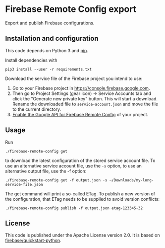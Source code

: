 # Firebase Remote Config export

Export and publish Firebase configurations. 

## Installation and configuration

This code depends on Python 3 and [pip](https://pip.pypa.io/en/stable/installing/).

Install dependencies with
```shell
pip3 install --user -r requirements.txt
```

Download the service file of the Firebase project you intend to use:

1. Go to your Firebase project in <https://console.firebase.google.com>.
2. Then go to Project Settings (gear icon) -> Service Accounts tab and click the "Generate new private key" button. This will start a download. Rename the downloaded file to `service-account.json` and move the file to the current directory.
3. [Enable the Google API for Firebase Remote Config](https://console.developers.google.com/apis/library/firebaseremoteconfig.googleapis.com) of your project.

## Usage

Run
```
./firebase-remote-config get
```
to download the latest configuration of the stored service account file. To use an alternative service account file, use
the `-s` option, to use an alternative output file, use the -f option:
```
./firebase-remote-config get -f output.json -s ~/Downloads/my-long-service-file.json
```

The get command will print a so-called ETag. To publish a new version of the configuration, that ETag needs to be supplied to avoid version conflicts:
```
./firebase-remote-config publish -f output.json etag-123345-32
```

## License

This code is published under the Apache License version 2.0. It is based on [firebase/quickstart-python](https://github.com/firebase/quickstart-python/tree/master/config).
